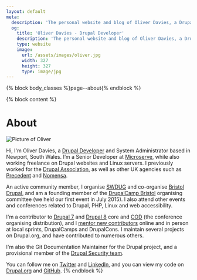 ```yaml
---
layout: default
meta:
  description: 'The personal website and blog of Oliver Davies, a Drupal Developer and System Administrator from Wales, UK.'
  og:
    title: 'Oliver Davies - Drupal Developer'
    description: 'The personal website and blog of Oliver Davies, a Drupal Developer and System Administrator from Wales, UK.'
    type: website
    image:
      url: /assets/images/oliver.jpg
      width: 327
      height: 327
      type: image/jpg
---
```

{% block body_classes %}page--about{% endblock %}

{% block content %}
# About

<img src="{{ site.gravatar.url }}?s=85" alt="Picture of Oliver" class="img-circle">

Hi, I'm Oliver Davies, a <a href="{{ site.drupalorg.nice }}">Drupal Developer</a> and System Administrator based in Newport, South Wales. I’m a Senior Developer at [Microserve](https://microserve.io), while also working freelance on Drupal websites and Linux servers. I previously worked for the [Drupal Association](https://assoc.drupal.org), as well as other UK agencies such as [Precedent](http://precedent.com) and [Nomensa](http://www.nomensa.com).

An active community member, I organise <a href="{{ site.meetups.swdug.url }}">SWDUG</a> and co-organise <a href="{{ site.meetups.drupalbristol.url }}">Bristol Drupal</a>, and am a founding member of the [DrupalCamp Bristol](http://2015.drupalcampbristol.co.uk) organising committee (we held our first event in July 2015). I also attend other events and conferences related to Drupal, PHP, Linux and web accessibility.

I'm a contributor to <a href="http://cgit.drupalcode.org/drupal/log/?h=7.x&qt=grep&q={{ site.drupalorg.name }}">Drupal 7</a> and <a href="http://cgit.drupalcode.org/drupal/log/?h=8.0.x&qt=grep&q={{ site.drupalorg.name }}">Drupal 8</a> core and [COD](http://usecod.io) (the conference organising distribution), and I <a href="{{ site.drupalorg.url }}/people-mentored">mentor new contributors</a> online and in person at local sprints, DrupalCamps and DrupalCons. I maintain several projects on Drupal.org, and have contributed to numerous others.

I'm also the Git Documentation Maintainer for the Drupal project, and a provisional member of the [Drupal Security team](https://www.drupal.org/security-team).

You can follow me on <a href="{{ site.twitter.url }}">Twitter</a> and <a href="{{ site.linkedin.url }}">LinkedIn</a>, and you can view my code on <a href="{{ site.drupalorg.url }}/track/code">Drupal.org</a> and <a href="{{ site.github.url }}?tab=activity">GitHub</a>.
{% endblock %}
